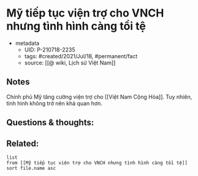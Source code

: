 # Mỹ tiếp tục viện trợ cho VNCH nhưng tình hình càng tồi tệ

- metadata
	- UID: P-210718-2235
	- tags: #created/2021/Jul/18, #permanent/fact 
	- source: [[@ wiki, Lịch sử Việt Nam]]

## Notes
Chính phủ Mỹ tăng cường viện trợ cho [[Việt Nam Cộng Hòa]]. Tuy nhiên, tình hình không trở nên khả quan hơn.

## Questions & thoughts:

## Related:
```dataview
list
from [[Mỹ tiếp tục viện trợ cho VNCH nhưng tình hình càng tồi tệ]]
sort file.name asc
```
